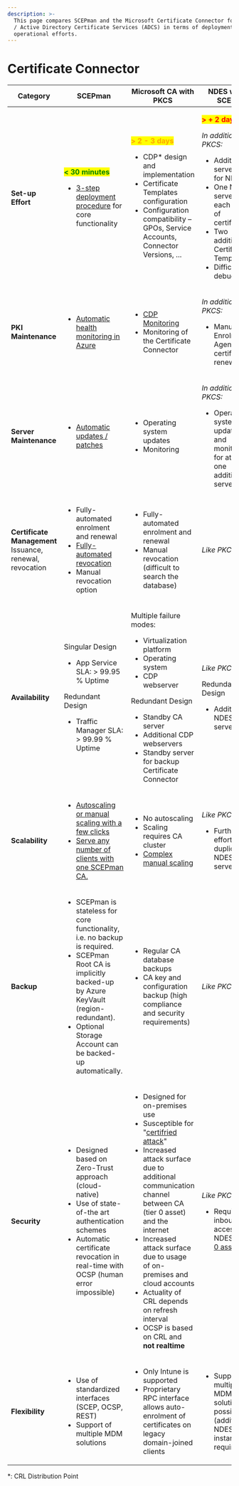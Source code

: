 ```yaml
---
description: >-
  This page compares SCEPman and the Microsoft Certificate Connector for Intune
  / Active Directory Certificate Services (ADCS) in terms of deployment and
  operational efforts.
---
```


# Certificate Connector

| Category                                                                        | SCEPman                                                                                                                                                                                                                                           | Microsoft CA with PKCS                                                                                                                                                                                                                                                                                                                                                                                                                                            | NDES with SCEP                                                                                                                                                                                                                                                                     |
| ------------------------------------------------------------------------------- | ------------------------------------------------------------------------------------------------------------------------------------------------------------------------------------------------------------------------------------------------- | ----------------------------------------------------------------------------------------------------------------------------------------------------------------------------------------------------------------------------------------------------------------------------------------------------------------------------------------------------------------------------------------------------------------------------------------------------------------- | ---------------------------------------------------------------------------------------------------------------------------------------------------------------------------------------------------------------------------------------------------------------------------------- |
| **Set-up Effort**                                                               | <p><mark style="color:green;"><strong>&#x3C; 30 minutes</strong></mark></p><ul><li><a href="../../scepman-deployment/deployment-guides/">3-step deployment procedure</a> for core functionality</li></ul>                                         | <p><mark style="color:orange;"><strong>> 2 - 3 days</strong></mark></p><ul><li>CDP* design and implementation</li><li>Certificate Templates configuration</li><li>Configuration compatibility – GPOs, Service Accounts, Connector Versions, ...</li></ul>                                                                                                                                                                                                         | <p><mark style="color:red;"><strong>> + 2 days</strong></mark></p><p><em>In addition to PKCS:</em></p><ul><li>Additional server(s) for NDES</li><li>One NDES server for each type of certificate</li><li>Two additional Certificate Templates</li><li>Difficult to debug</li></ul> |
| **PKI Maintenance**                                                             | <ul><li><a href="../../advanced-configuration/health-check.md">Automatic health monitoring in Azure</a></li></ul>                                                                                                                                 | <ul><li><a href="https://github.com/glueckkanja-pki/PKI-Monitoring-Tools">CDP Monitoring</a></li><li>Monitoring of the Certificate Connector</li></ul>                                                                                                                                                                                                                                                                                                            | <p><em>In addition to PKCS:</em></p><ul><li>Manual Enrolment Agent certificate renewal</li></ul>                                                                                                                                                                                   |
| **Server Maintenance**                                                          | <ul><li><a href="../../advanced-configuration/update-strategy.md">Automatic updates / patches</a></li></ul>                                                                                                                                       | <ul><li>Operating system updates</li><li>Monitoring</li></ul>                                                                                                                                                                                                                                                                                                                                                                                                     | <p><em>In addition to PKCS:</em></p><ul><li>Operating system updates and monitoring for at least one additional server</li></ul>                                                                                                                                                   |
| <p><strong>Certificate Management</strong><br>Issuance, renewal, revocation</p> | <ul><li>Fully-automated enrolment and renewal</li><li><a href="../../architecture/device-directories.md">Fully-automated revocation</a></li><li>Manual revocation option</li></ul>                                                                | <ul><li>Fully-automated enrolment and renewal</li><li>Manual revocation (difficult to search the database)</li></ul>                                                                                                                                                                                                                                                                                                                                              | _Like PKCS._                                                                                                                                                                                                                                                                       |
| **Availability**                                                                | <p>Singular Design</p><ul><li>App Service SLA: > 99.95 % Uptime</li></ul><p>Redundant Design</p><ul><li>Traffic Manager SLA: > 99.99 % Uptime</li></ul>                                                                                           | <p>Multiple failure modes:</p><ul><li>Virtualization platform</li><li>Operating system</li><li>CDP webserver</li></ul><p>Redundant Design</p><ul><li>Standby CA server</li><li>Additional CDP webservers</li><li>Standby server for backup Certificate Connector</li></ul>                                                                                                                                                                                        | <p><em>Like PKCS.</em></p><p>Redundant Design</p><ul><li>Additional NDES servers</li></ul>                                                                                                                                                                                         |
| **Scalability**                                                                 | <ul><li><a href="../../advanced-configuration/autoscaling.md">Autoscaling or manual scaling with a few clicks</a></li><li><a href="../../scepman-deployment/azure-sizing.md">Serve any number of clients with one SCEPman CA.</a></li></ul>       | <ul><li>No autoscaling</li><li>Scaling requires CA cluster</li><li><a href="https://social.technet.microsoft.com/wiki/contents/articles/9256.active-directory-certificate-services-ad-cs-clustering.aspx">Complex manual scaling</a></li></ul>                                                                                                                                                                                                                    | <p><em>Like PKCS.</em></p><ul><li>Further effort for duplicating NDES servers</li></ul>                                                                                                                                                                                            |
| **Backup**                                                                      | <ul><li>SCEPman is stateless for core functionality, i.e. no backup is required.</li><li>SCEPman Root CA is implicitly backed-up by Azure KeyVault (region-redundant).</li><li>Optional Storage Account can be backed-up automatically.</li></ul> | <ul><li>Regular CA database backups</li><li>CA key and configuration backup (high compliance and security requirements)</li></ul>                                                                                                                                                                                                                                                                                                                                 | _Like PKCS._                                                                                                                                                                                                                                                                       |
| **Security**                                                                    | <ul><li>Designed based on Zero-Trust approach (cloud-native)</li><li>Use of state-of-the art authentication schemes</li><li>Automatic certificate revocation in real-time with OCSP (human error impossible)</li></ul>                            | <ul><li>Designed for on-premises use</li><li>Susceptible for "<a href="../troubleshooting/certifried.md">certifried attack</a>"</li><li>Increased attack surface due to additional communication channel between CA (tier 0 asset) and the internet</li><li>Increased attack surface due to usage of on-premises and cloud accounts</li><li>Actuality of CRL depends on refresh interval</li><li>OCSP is based on CRL and <strong>not realtime</strong></li></ul> | <p><em>Like PKCS.</em></p><ul><li>Requires inbound access to NDES (<a href="https://techcommunity.microsoft.com/t5/core-infrastructure-and-security/ndes-security-best-practices/ba-p/2832619">tier 0 asset</a>)</li></ul>                                                         |
| **Flexibility**                                                                 | <ul><li>Use of standardized interfaces (SCEP, OCSP, REST)</li><li>Support of multiple MDM solutions</li></ul>                                                                                                                                     | <ul><li>Only Intune is supported</li><li>Proprietary RPC interface allows auto-enrolment of certificates on legacy domain-joined clients</li></ul>                                                                                                                                                                                                                                                                                                                | <ul><li>Support of multiple MDM solutions possible (additional NDES instance required)</li></ul>                                                                                                                                                                                   |

\*: CRL Distribution Point
